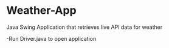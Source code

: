 # Weather-App
Java Swing Application that retrieves live API data for weather

-Run Driver.java to open application
